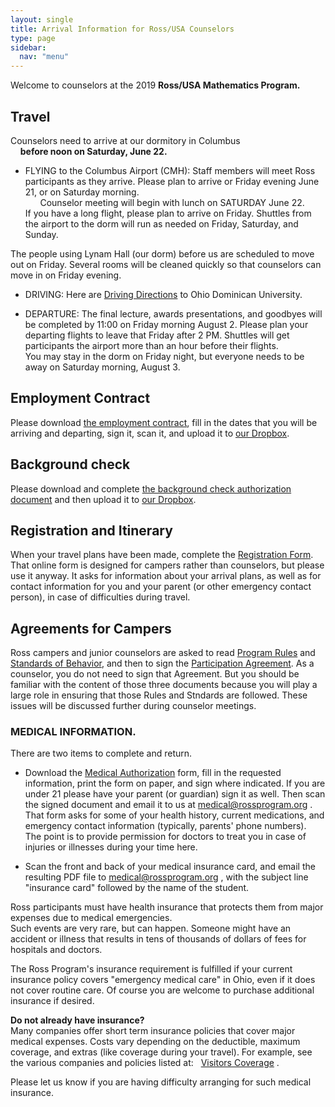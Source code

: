 ```yaml
---
layout: single
title: Arrival Information for Ross/USA Counselors
type: page
sidebar:
  nav: "menu"
---
```

Welcome to counselors at the 2019 <b> Ross/USA Mathematics Program. </b>

## Travel

Counselors need to arrive at our dormitory in Columbus <br>
&nbsp; &nbsp;  <b>before noon on Saturday, June 22.</b>

- FLYING to the Columbus Airport (CMH):  Staff members will 
meet Ross participants as they arrive.  Please plan to arrive 
or Friday evening June 21, or on Saturday morning.  <br>
&nbsp; &nbsp; &nbsp; Counselor meeting will begin with lunch on SATURDAY June 22. <br>
If you have a long flight, please plan to arrive on Friday. 
Shuttles from the airport to the dorm will run as needed 
on Friday, Saturday, and Sunday. 

The people using Lynam Hall (our dorm) before us are scheduled to move
out on Friday.  Several rooms will be cleaned quickly so that counselors 
can move in on Friday evening.  <br>

- DRIVING: Here are [Driving Directions](/materials/driving-directions.pdf) to 
Ohio Dominican University.

- DEPARTURE: The final lecture, awards presentations, and goodbyes will be
completed by 11:00 on Friday morning August 2.  Please plan your departing flights 
to leave that Friday after 2 PM.  Shuttles will get participants the airport more
than an hour before their flights. <br>
You may stay in the dorm on Friday night,
but everyone needs to be away on Saturday morning, August 3. 


## Employment Contract

Please download [the employment contract](/materials/employment-contract.pdf), 
fill in the dates that you will be arriving and departing, sign it, scan it, 
and upload it to
[our Dropbox](https://www.dropbox.com/request/F6TS8M14PkSG3MVUkKT1).

## Background check

Please download and complete [the background check authorization
document](/materials/background-check-authorization.pdf)
and then upload it to 
[our Dropbox](https://www.dropbox.com/request/F6TS8M14PkSG3MVUkKT1).

## Registration and Itinerary
When your travel plans have been made, complete the 
[Registration Form](https://forms.gle/Soia2isSWKmU9pVj9).  <br>
That online form is designed for campers rather than counselors, 
but please use it anyway.  It asks for information about your arrival plans, 
as well as for contact information for you and your parent 
(or other emergency contact person), in case of difficulties during travel.

## Agreements for Campers
Ross campers and junior counselors are asked to read
[Program Rules](/materials/program-rules.pdf) 
and [Standards of Behavior](/materials/standards-of-behavior.pdf), and then
to sign the [Participation Agreement](/materials/participation-agreement.pdf). 
As a counselor, you do not need to sign that Agreement. But you should be familiar with 
the content of those three documents because you will play a large role in ensuring 
that those Rules and Stndards are followed.
These issues will be discussed further during counselor meetings.

### MEDICAL INFORMATION.  
There are two items to complete and return.

   -  Download the [Medical Authorization](/materials/medical-authorization.pdf) 
   form, fill in the requested information, print the form on paper, and sign where
   indicated.  If you are under 21 please have your parent (or guardian) sign it as well. 
   Then scan the signed document and email it to us at  <medical@rossprogram.org> .<br>
That form asks for some of your health history, current medications, and
emergency contact information (typically, parents' phone numbers).  
The point is to provide permission for doctors to treat you in case of injuries 
or illnesses during your time here.

   - Scan the front and back of your medical insurance card, 
   and email the resulting PDF file to  <medical@rossprogram.org> ,
   with the subject line "insurance card" followed by the name of the student.
   
Ross participants must have health insurance that protects 
them from major expenses due to medical emergencies.  
Such events are very rare, but can happen.  Someone might 
have an accident or illness that results in tens of thousands 
of dollars of fees for hospitals and doctors. 

The Ross Program's insurance requirement is fulfilled if 
your current insurance policy covers "emergency medical care" 
in Ohio, even if it does not cover routine care. Of course you 
are welcome to purchase additional insurance if desired.

<b>Do not already have insurance? </b> <br>
Many companies offer short term insurance policies that cover 
major medical expenses.  Costs vary depending on the deductible, 
maximum coverage, and extras (like coverage during your travel).
For example, see the various companies and policies listed at: 
&nbsp;   [Visitors Coverage](https://www.visitorscoverage.com/) .

Please let us know if you are having difficulty arranging for such medical insurance.






